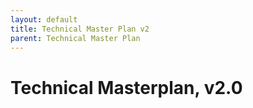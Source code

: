```yaml
---
layout: default
title: Technical Master Plan v2
parent: Technical Master Plan
---
```


# Technical Masterplan, v2.0





